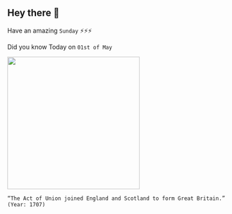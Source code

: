## Hey there 👋
Have an amazing `Sunday` ⚡⚡⚡

Did you know Today on `01st of May`
 
 [<img src="https://upload.wikimedia.org/wikipedia/commons/thumb/7/79/Coat_of_Arms_of_Scotland_%281660-1689%29.svg/280px-Coat_of_Arms_of_Scotland_%281660-1689%29.svg.png" width="300" />](https://en.wikipedia.org/wiki/Acts_of_Union_1707#:~:text=The%20Acts%20took%20effect%20on,the%20Union%20of%20the%20Parliaments.) 
 ```
“The Act of Union joined England and Scotland to form Great Britain.” (Year: 1707)
```
